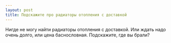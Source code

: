 ```yaml
---
layout: post 
title: Подскажите про радиаторы отопления с доставкой 
--- 
```

Нигде не могу найти радиаторы отопления с доставкой. Или ждать надо очень долго, или цена баснословная. Подскажите, где вы брали?